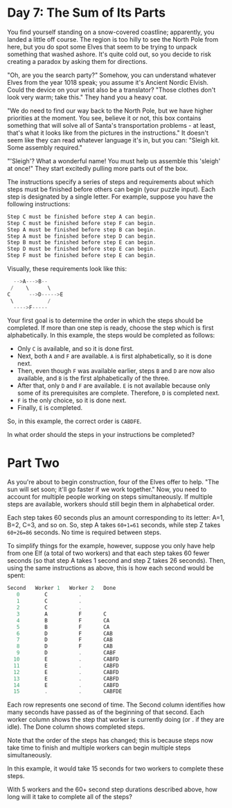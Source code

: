 # Day 7: The Sum of Its Parts

You find yourself standing on a snow-covered coastline; apparently, you landed a little off course. The region is too hilly to see the North Pole from here, but you do spot some Elves that seem to be trying to unpack something that washed ashore. It's quite cold out, so you decide to risk creating a paradox by asking them for directions.

"Oh, are you the search party?" Somehow, you can understand whatever Elves from the year 1018 speak; you assume it's Ancient Nordic Elvish. Could the device on your wrist also be a translator? "Those clothes don't look very warm; take this." They hand you a heavy coat.

"We do need to find our way back to the North Pole, but we have higher priorities at the moment. You see, believe it or not, this box contains something that will solve all of Santa's transportation problems - at least, that's what it looks like from the pictures in the instructions." It doesn't seem like they can read whatever language it's in, but you can: "Sleigh kit. Some assembly required."

"'Sleigh'? What a wonderful name! You must help us assemble this 'sleigh' at once!" They start excitedly pulling more parts out of the box.

The instructions specify a series of steps and requirements about which steps must be finished before others can begin (your puzzle input). Each step is designated by a single letter. For example, suppose you have the following instructions:

```cs
Step C must be finished before step A can begin.
Step C must be finished before step F can begin.
Step A must be finished before step B can begin.
Step A must be finished before step D can begin.
Step B must be finished before step E can begin.
Step D must be finished before step E can begin.
Step F must be finished before step E can begin.
```

Visually, these requirements look like this:

```cs
  -->A--->B--
 /    \      \
C      -->D----->E
 \           /
  ---->F-----
```

Your first goal is to determine the order in which the steps should be completed. If more than one step is ready, choose the step which is first alphabetically. In this example, the steps would be completed as follows:

  * Only `C` is available, and so it is done first.
  * Next, both `A` and `F` are available. `A` is first alphabetically, so it is done next.
  * Then, even though `F` was available earlier, steps `B` and `D` are now also available, and `B` is the first alphabetically of the three.
  * After that, only `D` and `F` are available. `E` is not available because only some of its prerequisites are complete. Therefore, `D` is completed next.
  * `F` is the only choice, so it is done next.
  * Finally, `E` is completed.

So, in this example, the correct order is `CABDFE`.

In what order should the steps in your instructions be completed?

# Part Two

As you're about to begin construction, four of the Elves offer to help. "The sun will set soon; it'll go faster if we work together." Now, you need to account for multiple people working on steps simultaneously. If multiple steps are available, workers should still begin them in alphabetical order.

Each step takes 60 seconds plus an amount corresponding to its letter: A=1, B=2, C=3, and so on. So, step A takes `60+1=61` seconds, while step Z takes `60+26=86` seconds. No time is required between steps.

To simplify things for the example, however, suppose you only have help from one Elf (a total of two workers) and that each step takes 60 fewer seconds (so that step A takes 1 second and step Z takes 26 seconds). Then, using the same instructions as above, this is how each second would be spent:

```cs
Second   Worker 1   Worker 2   Done
   0        C          .        
   1        C          .        
   2        C          .        
   3        A          F       C
   4        B          F       CA
   5        B          F       CA
   6        D          F       CAB
   7        D          F       CAB
   8        D          F       CAB
   9        D          .       CABF
  10        E          .       CABFD
  11        E          .       CABFD
  12        E          .       CABFD
  13        E          .       CABFD
  14        E          .       CABFD
  15        .          .       CABFDE
```

Each row represents one second of time. The Second column identifies how many seconds have passed as of the beginning of that second. Each worker column shows the step that worker is currently doing (or . if they are idle). The Done column shows completed steps.

Note that the order of the steps has changed; this is because steps now take time to finish and multiple workers can begin multiple steps simultaneously.

In this example, it would take 15 seconds for two workers to complete these steps.

With 5 workers and the 60+ second step durations described above, how long will it take to complete all of the steps?